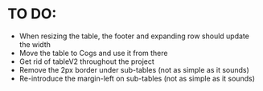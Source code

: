 # TO DO:

- When resizing the table, the footer and expanding row should update the width
- Move the table to Cogs and use it from there
- Get rid of tableV2 throughout the project
- Remove the 2px border under sub-tables (not as simple as it sounds)
- Re-introduce the margin-left on sub-tables (not as simple as it sounds)

